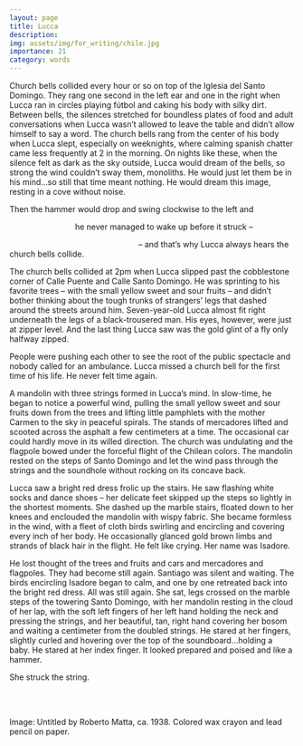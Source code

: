 ```yaml
---
layout: page
title: Lucca
description: 
img: assets/img/for_writing/chile.jpg
importance: 21
category: words
---
```


Church bells collided every hour or so on top of the Iglesia del Santo Domingo. They rang one second in the left ear and one in the right when Lucca ran in circles playing fύtbol and caking his body with silky dirt. Between bells, the silences stretched for boundless plates of food and adult conversations when Lucca wasn’t allowed to leave the table and didn’t allow himself to say a word. The church bells rang from the center of his body when Lucca slept, especially on weeknights, where calming spanish chatter came less frequently at 2 in the morning. On nights like these, when the silence felt as dark as the sky outside, Lucca would dream of the bells, so strong the wind couldn’t sway them, monoliths. He would just let them be in his mind…so still that time meant nothing. He would dream this image, resting in a cove without noise.

Then the hammer would drop and swing clockwise to the left and

&emsp;&emsp;&emsp;&emsp;&emsp;&emsp;&emsp;&emsp; he never managed to wake up before it struck –

&emsp;&emsp;&emsp;&emsp;&emsp;&emsp;&emsp;&emsp;&emsp;&emsp;&emsp;&emsp;&emsp;&emsp;&emsp;&emsp; – and that’s why Lucca always hears the church bells collide.
 
The church bells collided at 2pm when Lucca slipped past the cobblestone corner of Calle Puente and Calle Santo Domingo. He was sprinting to his favorite trees – with the small yellow sweet and sour fruits – and didn’t bother thinking about the tough trunks of strangers’ legs that dashed around the streets around him. Seven-year-old Lucca almost fit right underneath the legs of a black-trousered man. His eyes, however, were just at zipper level. And the last thing Lucca saw was the gold glint of a fly only halfway zipped.

People were pushing each other to see the root of the public spectacle and nobody called for an ambulance. Lucca missed a church bell for the first time of his life. He never felt time again.
 
A mandolin with three strings formed in Lucca’s mind. In slow-time, he began to notice a powerful wind, pulling the small yellow sweet and sour fruits down from the trees and lifting little pamphlets with the mother Carmen to the sky in peaceful spirals. The stands of mercadores lifted and scooted across the asphalt a few centimeters at a time. The occasional car could hardly move in its willed direction. The church was undulating and the flagpole bowed under the forceful flight of the Chilean colors. The mandolin rested on the steps of Santo Domingo and let the wind pass through the strings and the soundhole without rocking on its concave back.

Lucca saw a bright red dress frolic up the stairs. He saw flashing white socks and dance shoes – her delicate feet skipped up the steps so lightly in the shortest moments. She dashed up the marble stairs, floated down to her knees and enclouded the mandolin with wispy fabric. She became formless in the wind, with a fleet of cloth birds swirling and encircling and covering every inch of her body. He occasionally glanced gold brown limbs and strands of black hair in the flight. He felt like crying. Her name was Isadore.

He lost thought of the trees and fruits and cars and mercadores and flagpoles. They had become still again. Santiago was silent and waiting. The birds encircling Isadore began to calm, and one by one retreated back into the bright red dress. All was still again. She sat, legs crossed on the marble steps of the towering Santo Domingo, with her mandolin resting in the cloud of her lap, with the soft left fingers of her left hand holding the neck and pressing the strings, and her beautiful, tan, right hand covering her bosom and waiting a centimeter from the doubled strings. He stared at her fingers, slightly curled and hovering over the top of the soundboard…holding a baby. He stared at her index finger. It looked prepared and poised and like a hammer.

She struck the string.

<br/><br/>

Image: Untitled by Roberto Matta, ca. 1938. Colored wax crayon and lead pencil on paper. 